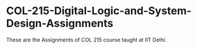 # COL-215-Digital-Logic-and-System-Design-Assignments
These are the Assignments of COL 215 course taught at IIT Delhi.

